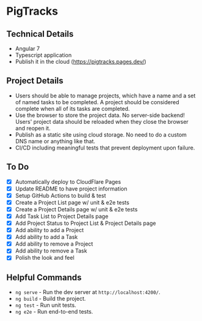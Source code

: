 # PigTracks

## Technical Details

- Angular 7
- Typescript application
- Publish it in the cloud (https://pigtracks.pages.dev/)

## Project Details

- Users should be able to manage projects, which have a name and a set of named tasks to be completed. A project should be considered complete when all of its tasks are completed.
- Use the browser to store the project data. No server-side backend! Users' project data should be reloaded when they close the browser and reopen it.
- Publish as a static site using cloud storage. No need to do a custom DNS name or anything like that.
- CI/CD including meaningful tests that prevent deployment upon failure.

## To Do

- [x] Automatically deploy to CloudFlare Pages
- [x] Update README to have project information
- [x] Setup GitHub Actions to build & test
- [x] Create a Project List page w/ unit & e2e tests
- [x] Create a Project Details page w/ unit & e2e tests
- [x] Add Task List to Project Details page
- [x] Add Project Status to Project List & Project Details page
- [x] Add ability to add a Project
- [x] Add ability to add a Task
- [x] Add ability to remove a Project
- [x] Add ability to remove a Task
- [x] Polish the look and feel

## Helpful Commands

- `ng serve` - Run the dev server at `http://localhost:4200/`.
- `ng build` - Build the project.
- `ng test` - Run unit tests.
- `ng e2e` - Run end-to-end tests.
